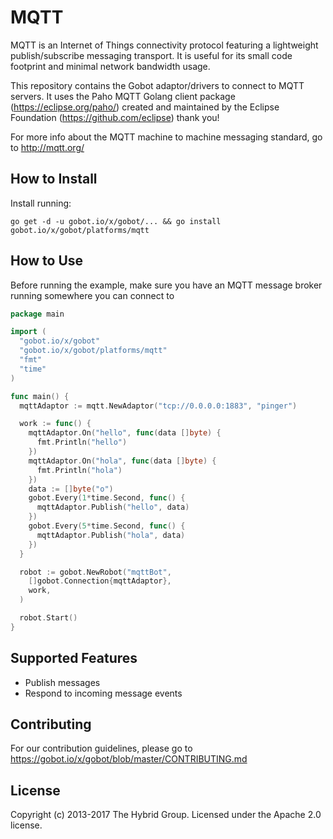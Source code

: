 # MQTT

MQTT is an Internet of Things connectivity protocol featuring a lightweight publish/subscribe messaging transport. It is useful for its small code footprint and minimal network bandwidth usage.

This repository contains the Gobot adaptor/drivers to connect to MQTT servers. It uses the Paho MQTT Golang client package (https://eclipse.org/paho/) created and maintained by the Eclipse Foundation (https://github.com/eclipse) thank you!

For more info about the MQTT machine to machine messaging standard, go to http://mqtt.org/

## How to Install

Install running:

```
go get -d -u gobot.io/x/gobot/... && go install gobot.io/x/gobot/platforms/mqtt
```

## How to Use

Before running the example, make sure you have an MQTT message broker running somewhere you can connect to

```go
package main

import (
  "gobot.io/x/gobot"
  "gobot.io/x/gobot/platforms/mqtt"
  "fmt"
  "time"
)

func main() {
  mqttAdaptor := mqtt.NewAdaptor("tcp://0.0.0.0:1883", "pinger")

  work := func() {
    mqttAdaptor.On("hello", func(data []byte) {
      fmt.Println("hello")
    })
    mqttAdaptor.On("hola", func(data []byte) {
      fmt.Println("hola")
    })
    data := []byte("o")
    gobot.Every(1*time.Second, func() {
      mqttAdaptor.Publish("hello", data)
    })
    gobot.Every(5*time.Second, func() {
      mqttAdaptor.Publish("hola", data)
    })
  }

  robot := gobot.NewRobot("mqttBot",
    []gobot.Connection{mqttAdaptor},
    work,
  )

  robot.Start()
}
```

## Supported Features

* Publish messages
* Respond to incoming message events

## Contributing

For our contribution guidelines, please go to https://gobot.io/x/gobot/blob/master/CONTRIBUTING.md

## License

Copyright (c) 2013-2017 The Hybrid Group. Licensed under the Apache 2.0 license.
